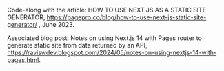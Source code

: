 Code-along with the article: HOW TO USE NEXT.JS AS A STATIC SITE GENERATOR, https://pagepro.co/blog/how-to-use-next-js-static-site-generator/ , June 2023.

Associated blog post: Notes on using Next.js 14 with Pages router to generate static site from data returned by an API, https://raviswdev.blogspot.com/2024/05/notes-on-using-nextjs-14-with-pages.html.
